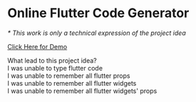 # Online Flutter Code Generator

<i>* This work is only a technical expression of the project idea</i>

<a href="https://sujanavan.github.io/OFCG" >Click Here for Demo</a>

What lead to this project idea?<br>
I was unable to type flutter code<br>
I was unable to remember all flutter props<br>
I was unable to remember all flutter widgets<br>
I was unable to remember all flutter widgets' props

